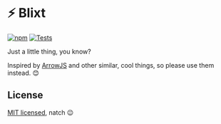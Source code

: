# ⚡️ Blixt

[![npm](https://badge.fury.io/js/@oscarpalmer%2Fblixt.svg)](https://www.npmjs.com/package/@oscarpalmer/blixt) [![Tests](https://github.com/oscarpalmer/blixt/actions/workflows/test.yml/badge.svg)](https://github.com/oscarpalmer/blixt/actions/workflows/test.yml)

Just a little thing, you know?

Inspired by [ArrowJS](https://github.com/justin-schroeder/arrow-js) and other similar, cool things, so please use them instead. :blush:

## License

[MIT licensed](LICENSE), natch :wink:
